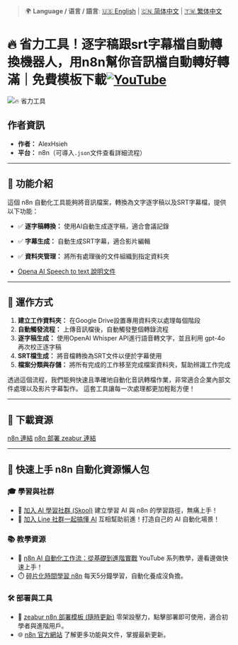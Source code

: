> 🌍 **Language / 语言 / 語言**: [🇺🇸 English](./readme-en.md) | [🇨🇳 简体中文](./readme-cn.md) | [🇹🇼 繁体中文](./readme.md)

# 🔥 省力工具！逐字稿跟srt字幕檔自動轉換機器人，用n8n幫你音訊檔自動轉好轉滿｜免費模板下載[![YouTube](https://img.shields.io/badge/Watch%20on-YouTube-red?logo=youtube)](https://youtu.be/CzeYiRmV45M)

![🔥 省力工具](https://github.com/qwedsazxc78/ai-automation-n8n/blob/main/n8n/2-auto-translate-subtitle-automation/cover.png?raw=true)

## 作者資訊

* **作者：** AlexHsieh
* **平台：** n8n（可導入`.json`文件查看詳細流程）

---

## 📌 功能介紹

這個 n8n 自動化工具能夠將音訊檔案，轉換為文字逐字稿以及SRT字幕檔，提供以下功能：

* ✅ **逐字稿轉換：** 使用AI自動生成逐字稿，適合會議記錄
* ✅ **字幕生成：** 自動生成SRT字幕，適合影片編輯
* ✅ **資料夾管理：** 將所有處理後的文件組織到指定資料夾

* [Opena AI Speech to text 說明文件](https://platform.openai.com/docs/guides/speech-to-text)

---

## 🔧 運作方式

1. **建立工作資料夾：** 在Google Drive設置專用資料夾以處理每個階段
2. **自動觸發流程：** 上傳音訊檔後，自動觸發整個轉錄流程
3. **逐字稿生成：** 使用OpenAI Whisper API進行語音轉文字，並且利用 gpt-4o 再次校正逐字稿
4. **SRT檔生成：** 將音檔轉換為SRT文件以便於字幕使用
5. **檔案分類與存儲：** 將所有完成的工作移至完成檔案資料夾，幫助辨識工作完成

透過這個流程，我們能夠快速且準確地自動化音訊轉檔作業，非常適合企業內部文件處理以及影片字幕製作。
這套工具讓每一次處理都更加輕鬆方便！

---

## 🚀 下載資源

[n8n 連結](https://n8n.io/)
[n8n 部署 zeabur 連結](https://zeabur.com/referral?referralCode=qwedsazxc78)


---

## 🚀 快速上手 n8n 自動化資源懶人包

### 🎓 學習與社群

* 🔗 [加入 AI 學習社群 (Skool)](https://www.skool.com/ai-brain-alex/about?ref=5dde9b20e8e7432aa9a01df6e89685f4)
  建立學習 AI 與 n8n 的學習路徑，無痛上手！
* 🔗 [加入 Line 社群一起搞懂 AI](https://line.me/ti/g2/ZypIgLSzVPweRBgBqKvaRU10WEmnotuZOr7Lpg)
  互相幫助前進！打造自己的 AI 自動化場景！

### 📚 教學資源

* 🎥 [n8n AI 自動化工作流：從基礎到進階實戰](https://youtube.com/playlist?list=PLUf88uk7T54I83MBdbuXgUuA8rVklF4FA&si=wHsQw8YJu-erSdLd)
  YouTube 系列教學，邊看邊做快速上手！
* ⏱️ [碎片化時間學習 n8n](https://youtube.com/playlist?list=PLUf88uk7T54Iv6LV2NFgdTghaX2cPhtgH&si=G3gj2qn179ZFUqAZ)
  每天5分鐘學習，自動化養成沒負擔。

### 🛠️ 部署與工具

* 🧩 [zeabur n8n 部署模板 (隨時更新)](https://zeabur.com/zh-TW/templates/0TUVZ7?referralDesktop=qwedsazxc78)
  零架設壓力，點擊部署即可使用，適合初學者與進階用戶。
* 🌐 [n8n 官方網站](https://n8n.io/)
  了解更多功能與文件，掌握最新更新。
